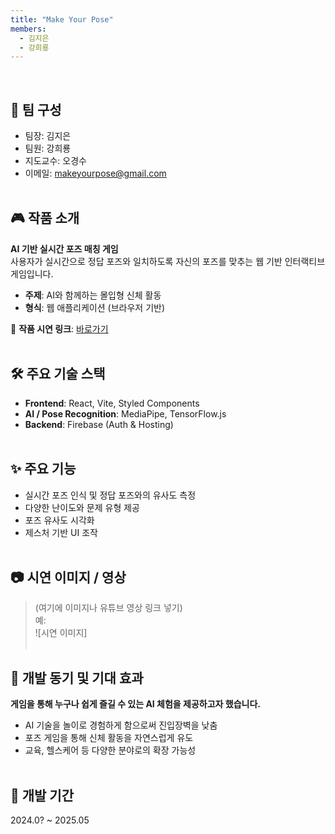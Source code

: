 ```yaml
---
title: "Make Your Pose"
members:
  - 김지은
  - 강희룡
---
```


<br>

## 👥 팀 구성

- 팀장: 김지은
- 팀원: 강희룡
- 지도교수: 오경수
- 이메일: [makeyourpose@gmail.com](mailto:makeyourpose@gmail.com)
<br><br>
  

## 🎮 작품 소개

**AI 기반 실시간 포즈 매칭 게임**  
사용자가 실시간으로 정답 포즈와 일치하도록 자신의 포즈를 맞추는 웹 기반 인터랙티브 게임입니다.

- **주제**: AI와 함께하는 몰입형 신체 활동
- **형식**: 웹 애플리케이션 (브라우저 기반)

🔗 **작품 시연 링크**: [바로가기](#)
<br><br>


## 🛠️ 주요 기술 스택

- **Frontend**: React, Vite, Styled Components
- **AI / Pose Recognition**: MediaPipe, TensorFlow.js
- **Backend**: Firebase (Auth & Hosting)
<br><br>


## ✨ 주요 기능

- 실시간 포즈 인식 및 정답 포즈와의 유사도 측정
- 다양한 난이도와 문제 유형 제공
- 포즈 유사도 시각화
- 제스처 기반 UI 조작
<br><br>


## 📷 시연 이미지 / 영상

> (여기에 이미지나 유튜브 영상 링크 넣기)  
> 예:  
> ![시연 이미지]
<br><br>


## 📝 개발 동기 및 기대 효과

**게임을 통해 누구나 쉽게 즐길 수 있는 AI 체험을 제공하고자 했습니다.**

- AI 기술을 놀이로 경험하게 함으로써 진입장벽을 낮춤
- 포즈 게임을 통해 신체 활동을 자연스럽게 유도
- 교육, 헬스케어 등 다양한 분야로의 확장 가능성
<br><br>


## 📅 개발 기간

2024.0? ~ 2025.05
<br><br>
